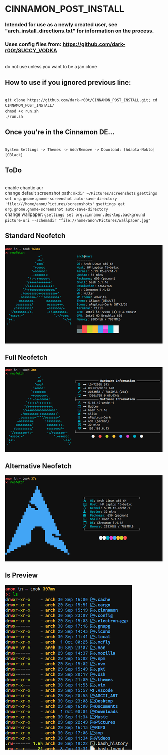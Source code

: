 # CINNAMON_POST_INSTALL
### Intended for use as a newly created user, see "arch_install_directions.txt" for information on the process.
### Uses config files from: <https://github.com/dark-r00t/SUCCY_VODKA>
<br> do not use unless you want to be a jan clone
## How to use if you ignored previous line:
<br>`git clone https://github.com/dark-r00t/CINNAMON_POST_INSTALL.git; cd CINNAMON_POST_INSTALL/` 
<br>`chmod +x run.sh` 
<br>`./run.sh` 

## Once you're in the Cinnamon DE...
<br> `System Settings -> Themes -> Add/Remove -> Download: [Adapta-Nokto] [CBlack]`

## ToDo
<br> enable chaotic aur
<br> change default screenshot path: `mkdir ~/Pictures/screenshots` `gsettings set org.gnome.gnome-screenshot auto-save-directory 'file:///home/anon/Pictures/screenshots'` `gsettings get org.gnome.gnome-screenshot auto-save-directory`
<br> change wallpaper: `gsettings set org.cinnamon.desktop.background picture-uri --schemadir "file://home/anon/Pictures/wallpaper.jpg"`

## Standard Neofetch
![alt text](https://github.com/dark-r00t/CINNAMON_POST_INSTALL/blob/main/resources/standard.png?raw=true)

## Full Neofetch
![alt text](https://github.com/dark-r00t/CINNAMON_POST_INSTALL/blob/main/resources/full.png?raw=true)

## Alternative Neofetch
![alt text](https://github.com/dark-r00t/CINNAMON_POST_INSTALL/blob/main/resources/alternative.png?raw=true)

## ls Preview
![alt text](https://github.com/dark-r00t/CINNAMON_POST_INSTALL/blob/main/resources/ls.png?raw=true)
